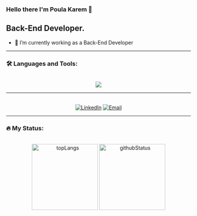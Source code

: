 ### Hello there I'm Poula Karem 👋

## Back-End Developer.
<!--
**Paula-Karem/Paula-Karem** is a ✨ _special_ ✨ repository because its `README.md` (this file) appears on your GitHub profile.

Here are some ideas to get you started:

- 🔭 I’m currently ...
-->
- 🌱 I’m currently working as a Back-End Developer
<!--
- 👯 I’m looking to collaborate on ...
- 🤔 I’m looking for help with ...
- 💬 Ask me about ...
- 📫 How to reach me: ...
- 😄 Pronouns: ...
- ⚡ Fun fact: ...
-->

---

### :hammer_and_wrench: Languages and Tools:
<br>
<div id="languages&tools" align="center">
    <img src="https://skillicons.dev/icons?i=js,nodejs,express,git,github,linux,postman" />
</div>

---

<br>
<div id="contacts" align="center">
  <a href="https://www.linkedin.com/in/poula-karem"><img alt="LinkedIn" src="https://img.shields.io/badge/LinkedIn-blue?style=flat-square&logo=linkedin"></a>
<a href="mailto:paulakaremp@gmail.com"><img alt="Email" src="https://img.shields.io/badge/Email-white?style=flat-square&logo=gmail"></a>
</div>
 
 ---

### :fire: My Status:
<br>

<div id="status" align="center">

  <img alt="topLangs" height="180em" src="https://github-readme-stats-git-masterrstaa-rickstaa.vercel.app/api/top-langs/?username=Poula-Karem&layout=compact&theme=transparent&show" />

  <img alt="githubStatus" height="180em" src="https://github-readme-stats.vercel.app/api?username=Poula-Karem&theme=transparent&show" />

  <!-- 
  <img height="180em" src="http://github-readme-streak-stats.herokuapp.com?user=Poula-Karem&theme=transparent&show" />
  -->

</div>
